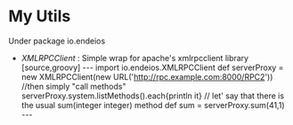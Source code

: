 # My Utils

Under package io.endeios

- *XMLRPCClient* : Simple wrap for apache's xmlrpcclient library
      [source,groovy]
      --- 
        import io.endeios.XMLRPCClient
        def serverProxy = new XMLRPCClient(new URL('http://rpc.example.com:8000/RPC2'))
        //then simply "call methods"
        serverProxy.system.listMethods().each{println it}
        // let' say that there is the usual sum(integer integer) method
        def sum = serverProxy.sum(41,1)
      ---


